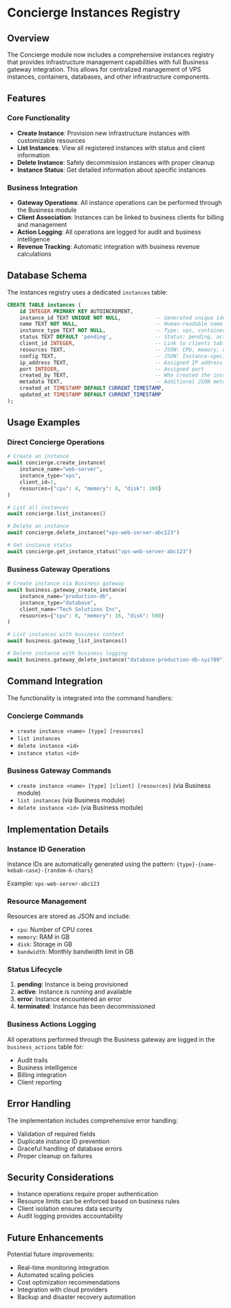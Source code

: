 # Concierge Instances Registry

## Overview

The Concierge module now includes a comprehensive instances registry that provides infrastructure management capabilities with full Business gateway integration. This allows for centralized management of VPS instances, containers, databases, and other infrastructure components.

## Features

### Core Functionality
- **Create Instance**: Provision new infrastructure instances with customizable resources
- **List Instances**: View all registered instances with status and client information
- **Delete Instance**: Safely decommission instances with proper cleanup
- **Instance Status**: Get detailed information about specific instances

### Business Integration
- **Gateway Operations**: All instance operations can be performed through the Business module
- **Client Association**: Instances can be linked to business clients for billing and management
- **Action Logging**: All operations are logged for audit and business intelligence
- **Revenue Tracking**: Automatic integration with business revenue calculations

## Database Schema

The instances registry uses a dedicated `instances` table:

```sql
CREATE TABLE instances (
    id INTEGER PRIMARY KEY AUTOINCREMENT,
    instance_id TEXT UNIQUE NOT NULL,           -- Generated unique identifier
    name TEXT NOT NULL,                         -- Human-readable name
    instance_type TEXT NOT NULL,                -- Type: vps, container, database, etc.
    status TEXT DEFAULT 'pending',              -- Status: pending, active, error, etc.
    client_id INTEGER,                          -- Link to clients table
    resources TEXT,                             -- JSON: CPU, memory, disk, etc.
    config TEXT,                                -- JSON: Instance-specific configuration
    ip_address TEXT,                            -- Assigned IP address
    port INTEGER,                               -- Assigned port
    created_by TEXT,                            -- Who created the instance
    metadata TEXT,                              -- Additional JSON metadata
    created_at TIMESTAMP DEFAULT CURRENT_TIMESTAMP,
    updated_at TIMESTAMP DEFAULT CURRENT_TIMESTAMP
);
```

## Usage Examples

### Direct Concierge Operations

```python
# Create an instance
await concierge.create_instance(
    instance_name="web-server",
    instance_type="vps", 
    client_id=1,
    resources={"cpu": 4, "memory": 8, "disk": 100}
)

# List all instances
await concierge.list_instances()

# Delete an instance
await concierge.delete_instance("vps-web-server-abc123")

# Get instance status
await concierge.get_instance_status("vps-web-server-abc123")
```

### Business Gateway Operations

```python
# Create instance via Business gateway
await business.gateway_create_instance(
    instance_name="production-db",
    instance_type="database",
    client_name="Tech Solutions Inc",
    resources={"cpu": 8, "memory": 16, "disk": 500}
)

# List instances with business context
await business.gateway_list_instances()

# Delete instance with business logging
await business.gateway_delete_instance("database-production-db-xyz789")
```

## Command Integration

The functionality is integrated into the command handlers:

### Concierge Commands
- `create instance <name> [type] [resources]`
- `list instances`
- `delete instance <id>`
- `instance status <id>`

### Business Gateway Commands
- `create instance <name> [type] [client] [resources]` (via Business module)
- `list instances` (via Business module)
- `delete instance <id>` (via Business module)

## Implementation Details

### Instance ID Generation
Instance IDs are automatically generated using the pattern:
`{type}-{name-kebab-case}-{random-6-chars}`

Example: `vps-web-server-abc123`

### Resource Management
Resources are stored as JSON and include:
- `cpu`: Number of CPU cores
- `memory`: RAM in GB
- `disk`: Storage in GB
- `bandwidth`: Monthly bandwidth limit in GB

### Status Lifecycle
1. **pending**: Instance is being provisioned
2. **active**: Instance is running and available
3. **error**: Instance encountered an error
4. **terminated**: Instance has been decommissioned

### Business Actions Logging
All operations performed through the Business gateway are logged in the `business_actions` table for:
- Audit trails
- Business intelligence
- Billing integration
- Client reporting

## Error Handling

The implementation includes comprehensive error handling:
- Validation of required fields
- Duplicate instance ID prevention
- Graceful handling of database errors
- Proper cleanup on failures

## Security Considerations

- Instance operations require proper authentication
- Resource limits can be enforced based on business rules
- Client isolation ensures data security
- Audit logging provides accountability

## Future Enhancements

Potential future improvements:
- Real-time monitoring integration
- Automated scaling policies
- Cost optimization recommendations
- Integration with cloud providers
- Backup and disaster recovery automation